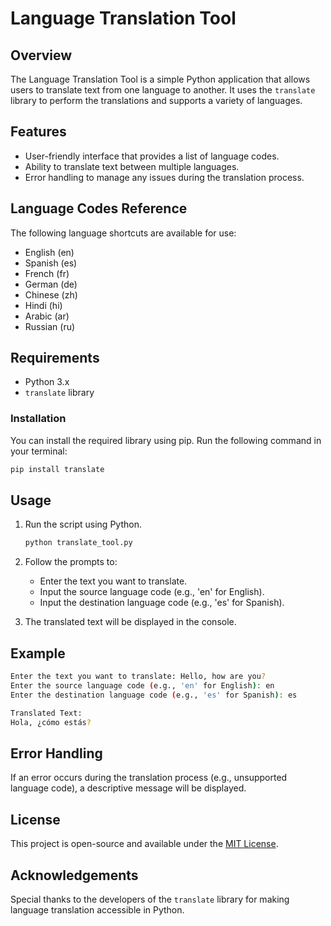 # Language Translation Tool

## Overview
The Language Translation Tool is a simple Python application that allows users to translate text from one language to another. It uses the `translate` library to perform the translations and supports a variety of languages.

## Features
- User-friendly interface that provides a list of language codes.
- Ability to translate text between multiple languages.
- Error handling to manage any issues during the translation process.

## Language Codes Reference
The following language shortcuts are available for use:
- English (en)
- Spanish (es)
- French (fr)
- German (de)
- Chinese (zh)
- Hindi (hi)
- Arabic (ar)
- Russian (ru)

## Requirements
- Python 3.x
- `translate` library

### Installation
You can install the required library using pip. Run the following command in your terminal:

```bash
pip install translate
```

## Usage
1. Run the script using Python.
   
   ```bash
   python translate_tool.py
   ```

2. Follow the prompts to:
   - Enter the text you want to translate.
   - Input the source language code (e.g., 'en' for English).
   - Input the destination language code (e.g., 'es' for Spanish).

3. The translated text will be displayed in the console.

## Example
```bash
Enter the text you want to translate: Hello, how are you?
Enter the source language code (e.g., 'en' for English): en
Enter the destination language code (e.g., 'es' for Spanish): es

Translated Text:
Hola, ¿cómo estás?
```

## Error Handling
If an error occurs during the translation process (e.g., unsupported language code), a descriptive message will be displayed.

## License
This project is open-source and available under the [MIT License](LICENSE).

## Acknowledgements
Special thanks to the developers of the `translate` library for making language translation accessible in Python.



